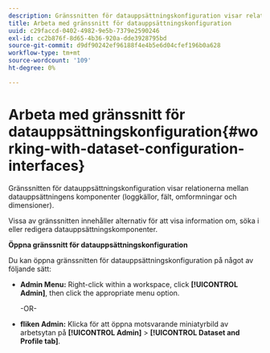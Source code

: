 ```yaml
---
description: Gränssnitten för datauppsättningskonfiguration visar relationerna mellan datauppsättningens komponenter (loggkällor, fält, omformningar och dimensioner).
title: Arbeta med gränssnitt för datauppsättningskonfiguration
uuid: c29faccd-0402-4982-9e5b-7379e2590246
exl-id: cc2b876f-8d65-4b36-920a-dde3928795bd
source-git-commit: d9df90242ef96188f4e4b5e6d04cfef196b0a628
workflow-type: tm+mt
source-wordcount: '109'
ht-degree: 0%

---
```


# Arbeta med gränssnitt för datauppsättningskonfiguration{#working-with-dataset-configuration-interfaces}

Gränssnitten för datauppsättningskonfiguration visar relationerna mellan datauppsättningens komponenter (loggkällor, fält, omformningar och dimensioner).

Vissa av gränssnitten innehåller alternativ för att visa information om, söka i eller redigera datauppsättningskomponenter.

**Öppna gränssnitt för datauppsättningskonfiguration**

Du kan öppna gränssnitten för datauppsättningskonfiguration på något av följande sätt:

* **Admin Menu:** Right-click within a workspace, click  **[!UICONTROL Admin]**, then click the appropriate menu option.

   -OR-

* **fliken Admin:** Klicka för att öppna motsvarande miniatyrbild av arbetsytan på  **[!UICONTROL Admin]** >  **[!UICONTROL Dataset and Profile tab]**.
